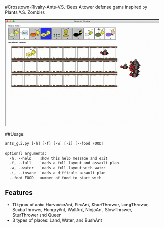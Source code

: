 #Crosstown-Rivalry-Ants-V.S.-Bees
A tower defense game inspired by Plants V.S. Zombies

   ![ants](screenshot.gif)

##Usage: 

```
ants_gui.py [-h] [-f] [-w] [-i] [--food FOOD]

optional arguments:
  -h, --help    show this help message and exit
  -f, --full    loads a full layout and assault plan
  -w, --water   loads a full layout with water
  -i, --insane  loads a difficult assault plan
  --food FOOD   number of food to start with
```

## Features
* 11 types of ants: HarvesterAnt, FireAnt, ShortThrower, LongThrower, ScubaThrower, HungryAnt, WallAnt, NinjaAnt, SlowThrower, StunThrower and Queen
* 3 types of places: Land, Water, and BushAnt
